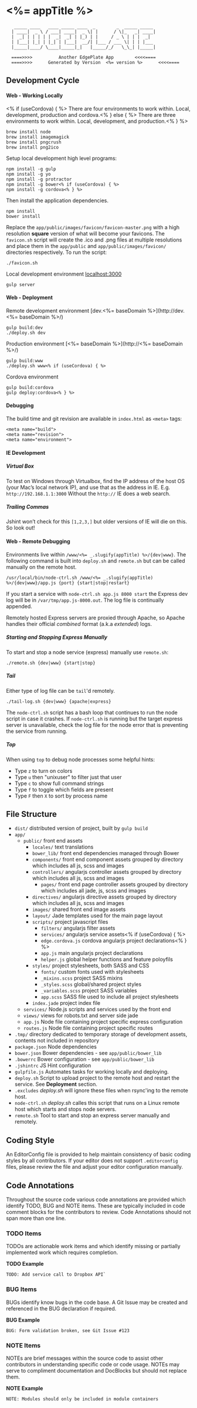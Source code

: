 # <%= appTitle %>
       _____ ____   ____ _____ ____  _        _  _____ _____
      | ____|  _ \ / ___| ____|  _ \| |      / \|_   _| ____|
      |  _| | | | | |  _|  _| | |_) | |     / _ \ | | |  _|
      | |___| |_| | |_| | |___|  __/| |___ / ___ \| | | |___
      |_____|____/ \____|_____|_|   |_____/_/   \_\_| |_____|
      
      ====>>>>          Another EdgePlate App        <<<<====
      ====>>>>      Generated by Version  <%= version %>      <<<<====

## Development Cycle

#### Web - Working Locally
<% if (useCordova) { %>
There are four environments to work within. Local, development, production and cordova.<% } else { %>
There are three environments to work within. Local, development, and production.<% } %>

    brew install node
    brew install imagemagick
    brew install pngcrush
    brew install png2ico

Setup local development high level programs: 

	npm install -g gulp
	npm install -g yo
	npm install -g protractor
	npm install -g bower<% if (useCordova) { %>
    npm install -g cordova<% } %>

Then install the application dependencies.

    npm install
    bower install

Replace the `app/public/images/favicon/favicon-master.png` with a high resolution **square** version of what will become your favicons.  The `favicon.sh` script will create the .ico and .png files at multiple resolutions and place them in the `app/public` and `app/public/images/favicon/` directories respectively. To run the script:

    ./favicon.sh

Local development environment [localhost:3000](http://localhost:3000)

    gulp server

#### Web - Deployment

Remote development environment [dev.<%= baseDomain %>](http://dev.<%= baseDomain %>/)

	gulp build:dev
    ./deploy.sh dev 

Production environment [<%= baseDomain %>](http://<%= baseDomain %>/)

	gulp build:www
    ./deploy.sh www<% if (useCordova) { %>

Cordova environment

    gulp build:cordova
    gulp deploy:cordova<% } %>

#### Debugging 
The build time and git revision are available in `index.html` as `<meta>` tags:

    <meta name="build">
    <meta name="revision">
    <meta name="environment">

#### IE Development

##### Virtual Box

To test on Windows through Virtualbox, find the IP address of the host OS (your Mac’s local network IP), and use that as the address in IE. E.g. `http://192.168.1.1:3000` Without the `http://` IE does a web search. 

##### Trailing Commas

Jshint won’t check for this `[1,2,3,]` but older versions of IE will die on this. So look out!

#### Web - Remote Debugging

Environments live within `/www/<%= _.slugify(appTitle) %>/{dev|www}`. The following command is built into `deploy.sh` and `remote.sh` but can be called manually on the remote host. 

    /usr/local/bin/node-ctrl.sh /www/<%= _.slugify(appTitle) %>/{dev|www}/app.js {port} {start|stop|restart}

If you start a service with `node-ctrl.sh app.js 8000 start` the Express dev log will be in `/var/tmp/app.js-8000.out`. The log file is continually appended. 

Remotely hosted Express servers are proxied through Apache, so Apache handles their official *combined* format (a.k.a *extended*) logs.


##### Starting and Stopping Express Manually
To start and stop a node service (express) manually use `remote.sh`:

    ./remote.sh {dev|www} {start|stop}

##### Tail
Either type of log file can be `tail`'d remotely. 

    ./tail-log.sh {dev|www} {apache|express}

The `node-ctrl.sh` script has a bash loop that continues to run the node script in case it crashes. If `node-ctrl.sh` is running but the target express server is unavailable, check the log file for the node error that is preventing the service from running. 

##### Top
When using `top` to debug node processes some helpful hints:

* Type `z` to turn on colors
* Type `u` then "unixuser" to filter just that user
* Type `c` to show full command strings
* Type `f` to toggle which fields are present
* Type `F` then `X` to sort by process name
      
## File Structure

- `dist/` distributed version of project, built by `gulp build`
- `app/`
    - `public/` front end assets
    	- `locales/` text translations
        - `bower_lib/` front end dependencies managed through Bower
        - `components/` front end component assets grouped by directory which includes all js, scss and images
        - `controllers/` angularjs controller assets grouped by directory which includes all js, scss and images
            - `pages/` front end page controller assets grouped by directory which includes all jade, js, scss and images
        - `directives/` angularjs directive assets grouped by directory which includes all js, scss and images
        - `images/` shared front end image assets
        - `layout/` Jade templates used for the main page layout
        - `scripts/` project javascript files
            - `filters/` angularjs filter assets
            - `services/` angularjs service assets<% if (useCordova) { %>
            - `edge.cordova.js` cordova angularjs project declarations<% } %>
            - `app.js` main angularjs project declarations
            - `helper.js` global helper functions and feature poloyfils
        - `styles/` project stylesheets, both SASS and CSS
            - `fonts/` custom fonts used with stylesheets
            - `_mixins.scss` project SASS mixins
            - `_styles.scss` global/shared project styles
            - `_variables.scss` project SASS variables
            - `app.scss` SASS file used to include all project stylesheets
        - `index.jade` project index file
    - `services/` Node.js scripts and services used by the front end
    - `views/` views for robots.txt and server side jade
    - `app.js` Node file containing project specific express configuration
    - `routes.js` Node file containing project specific routes
- `.tmp/` directory dedicated to temporary storage of development assets, contents not included in repository
- `package.json` Node dependencies
- `bower.json` Bower dependencies - see `app/public/bower_lib`
- `.bowerrc` Bower configuration - see `app/public/bower_lib`
- `.jshintrc` JS Hint configuration
- `gulpfile.js` Automates tasks for working locally and deploying. 
- `deploy.sh` Script to upload project to the remote host and restart the service. See **Deployment** section. 
- `.excludes` *deploy.sh* will ignore these files when rsync'ing to the remote host.
- `node-ctrl.sh` *deploy.sh* calles this script that runs on a Linux remote host which starts and stops node servers.
- `remote.sh` Tool to start and stop an express server manually and remotely.


## Coding Style

An EditorConfig file is provided to help maintain consistency of basic coding styles by all contributors. If your editor does not support `.editorconfig` files, please review the file and adjust your editor configuration manually.

## Code Annotations

Throughout the source code various code annotations are provided which identify TODO, BUG and NOTE items. These are typically included in code comment blocks for the contributors to review. Code Annotations should not span more than one line.

### TODO Items

TODOs are actionable work items and which identify missing or partially implemented work which requires completion.

__TODO Example__

    TODO: Add service call to Dropbox API`

### BUG Items

BUGs identify know bugs in the code base. A Git Issue may be created and referenced in the BUG declaration if required.

__BUG Example__

    BUG: Form validation broken, see Git Issue #123

### NOTE Items

NOTEs are brief messages within the source code to assist other contributors in understanding specific code or code usage. NOTEs may serve to compliment documentation and DocBlocks but should not replace them.

__NOTE Example__

    NOTE: Modules should only be included in module containers
